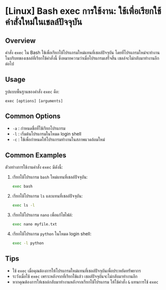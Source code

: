 # [Linux] Bash exec การใช้งาน: ใช้เพื่อเรียกใช้คำสั่งใหม่ในเชลล์ปัจจุบัน

## Overview
คำสั่ง `exec` ใน Bash ใช้เพื่อเรียกใช้โปรแกรมใหม่แทนที่เชลล์ปัจจุบัน โดยที่โปรแกรมใหม่จะทำงานในบริบทของเชลล์ที่เรียกใช้คำสั่งนี้ ซึ่งหมายความว่าเมื่อโปรแกรมเสร็จสิ้น เชลล์จะไม่กลับมาทำงานอีกต่อไป

## Usage
รูปแบบพื้นฐานของคำสั่ง `exec` คือ:

```
exec [options] [arguments]
```

## Common Options
- `-a` : กำหนดชื่อที่ใช้เรียกโปรแกรม
- `-l` : เริ่มต้นโปรแกรมในโหมด login shell
- `-c` : ใช้เพื่อกำหนดให้โปรแกรมทำงานในสภาพแวดล้อมใหม่

## Common Examples
ตัวอย่างการใช้งานคำสั่ง `exec` มีดังนี้:

1. เรียกใช้โปรแกรม `bash` ใหม่แทนที่เชลล์ปัจจุบัน:
   ```bash
   exec bash
   ```

2. เรียกใช้โปรแกรม `ls` และแทนที่เชลล์ปัจจุบัน:
   ```bash
   exec ls -l
   ```

3. เรียกใช้โปรแกรม `nano` เพื่อแก้ไขไฟล์:
   ```bash
   exec nano myfile.txt
   ```

4. เรียกใช้โปรแกรม `python` ในโหมด login shell:
   ```bash
   exec -l python
   ```

## Tips
- ใช้ `exec` เมื่อคุณต้องการให้โปรแกรมใหม่แทนที่เชลล์ปัจจุบันเพื่อประหยัดทรัพยากร
- ระวังเมื่อใช้ `exec` เพราะหลังจากที่เรียกใช้แล้ว เชลล์ปัจจุบันจะไม่กลับมาทำงานอีก
- หากคุณต้องการให้เชลล์กลับมาทำงานหลังจากเรียกใช้โปรแกรม ให้ใช้คำสั่ง `&` แทนการใช้ `exec`